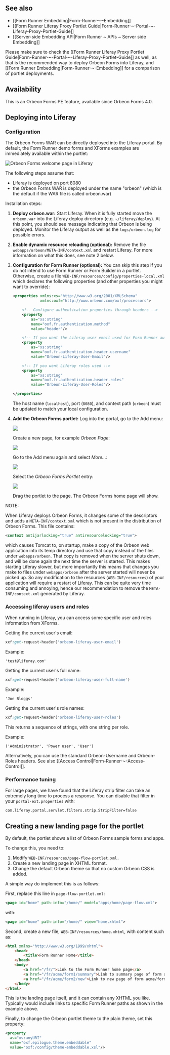 ## See also

- [[Form Runner Embedding|Form-Runner-~-Embedding]]
- [[Form Runner Liferay Proxy Portlet Guide|Form-Runner-~-Portal-~-Liferay-Proxy-Portlet-Guide]]
- [[Server-side Embedding API|Form Runner ~ APIs ~ Server side Embedding]]

Please make sure to check the [[Form Runner Liferay Proxy Portlet Guide|Form-Runner-~-Portal-~-Liferay-Proxy-Portlet-Guide]]
as well, as that is the recommended way to deploy Orbeon Forms into Liferay, and [[Form Runner Embedding|Form-Runner-~-Embedding]]
for a comparison of portlet deployments.

## Availability

This is an Orbeon Forms PE feature, available since Orbeon Forms 4.0.

## Deploying into Liferay

### Configuration

The Orbeon Forms WAR can be directly deployed into the Liferay portal. By default, the Form Runner demo forms and XForms examples are immediately available within the portlet:

![_Orbeon Forms welcome page in Liferay_][2]

The following steps assume that:

* Liferay is deployed on port 8080
* the Orbeon Forms WAR is deployed under the name "orbeon" (which is the default if the WAR file is called orbeon.war)

Installation steps:

1. __Deploy orbeon.war:__ Start Liferay. When it is fully started move the `orbeon.war` into the Liferay deploy directory (e.g. `~/liferay/deploy`). At this point, you should see message indicating that Orbeon is being deployed. Monitor the Liferay output as well as the `logs/orbeon.log` for possible errors.


2. __Enable dynamic resource reloading (optional):__ Remove the file `webapps/orbeon/META-INF/context.xml` and restart Liferay. For more information on what this does, see note 2 below.


3. __Configuration for Form Runner (optional):__ You can skip this step if you do not intend to use Form Runner or Form Builder in a portlet. Otherwise, create a file `WEB-INF/resources/config/properties-local.xml` which declares the following properties (and other properties you might want to override):

    ```xml
    <properties xmlns:xs="http://www.w3.org/2001/XMLSchema"
                xmlns:oxf="http://www.orbeon.com/oxf/processors">

        <!-- Configure authentication properties through headers -->
        <property
            as="xs:string"
            name="oxf.fr.authentication.method"
            value="header"/>

        <!-- If you want the Liferay user email used for Form Runner authentication -->
        <property
            as="xs:string"
            name="oxf.fr.authentication.header.username"
            value="Orbeon-Liferay-User-Email"/>

        <!-- If you want Liferay roles used -->
        <property
            as="xs:string"
            name="oxf.fr.authentication.header.roles"
            value="Orbeon-Liferay-User-Roles"/>

    </properties>
    ```

    The host name (`localhost`), port (`8080`), and context path (`orbeon`) must be updated to match your local configuration.

4. __Add the Orbeon Forms portlet:__ Log into the portal, go to the Add menu:

    ![][3]

    Create a new page, for example _Orbeon Page_:

    ![][4]

    Go to the Add menu again and select _More…_:

    ![][5]

    Select the _Orbeon Forms Portlet_ entry:

    ![][6]

    Drag the portlet to the page. The Orbeon Forms home page will show.

NOTE:

When Liferay deploys Orbeon Forms, it changes some of the descriptors and adds a `META-INF/context.xml` which is not
present in the distribution of Orbeon Forms. This file contains:

```xml
<context antijarlocking="true" antiresourcelocking="true">
```

which causes Tomcat to, on startup, make a copy of the Orbeon web application into its temp directory and use that
copy instead of the files under `webapps/orbeon`. That copy is removed when the server shuts down, and will be
done again the next time the server is started. This makes starting Liferay slower, but more importantly this means
that changes you make to files under `webapps/orbeon` after the server started will never be picked up. So any
modification to the resources (`WEB-INF/resources`) of your application will require a restart of Liferay.
This  can be quite very time consuming and annoying, hence our recommendation to remove the `META-INF/context.xml`
generated by Liferay.

### Accessing liferay users and roles

When running in Liferay, you can access some specific user and roles information from XForms.

Getting the current user's email:

```ruby
xxf:get-request-header('orbeon-liferay-user-email')
```

Example:

`'test@liferay.com'`

Getting the current user's full name:

```ruby
xxf:get-request-header('orbeon-liferay-user-full-name')
```

Example:

`'Joe Bloggs'`

Getting the current user's role names:

```ruby
xxf:get-request-header('orbeon-liferay-user-roles')
```

This returns a sequence of strings, with one string per role.

Example:

`('Administrator', 'Power user', 'User')`

Alternatively, you can use the standard Orbeon-Username and Orbeon-Roles headers. See also [[Access Control|Form-Runner-~-Access-Control]].

### Performance tuning

For large pages, we have found that the Liferay strip filter can take an extremely long time to process a response.
You can disable that filter in your `portal-ext.properties` with:

```
com.liferay.portal.servlet.filters.strip.StripFilter=false
```

## Creating a new landing page for the portlet

By default, the portlet shows a list of Orbeon Forms sample forms and apps.

To change this, you need to:

1. Modify `WEB-INF/resources/page-flow-portlet.xml.`
2. Create a new landing page in XHTML format.
3. Change the default Orbeon theme so that no custom Orbeon CSS is added.

A simple way do implement this is as follows:

First, replace this line in `page-flow-portlet.xml`:

```xml
<page id="home" path-info="/home/" model="apps/home/page-flow.xml">
```

with:

```xml
<page id="home" path-info="/home/" view="home.xhtml">
```

Second, create a new file, `WEB-INF/resources/home.xhtml`, with content such as:

```html
<html xmlns="http://www.w3.org/1999/xhtml">
    <head>
        <title>Form Runner Home</title>
    </head>
    <body>
        <a href="/fr/">Link to the Form Runner home page</a>
        <a href="/fr/acme/form1/summary">Link to summary page of form acme/form1</a>
        <a href="/fr/acme/form2/new">Link to new page of form acme/form2</a>
    </body>
</html>
```

This is the landing page itself, and it can contain any XHTML you like. Typically would include links to specific Form Runner paths as shown in the example above.

Finally, to change the Orbeon portlet theme to the plain theme, set this property:

```xml
<property
  as="xs:anyURI"
  name="oxf.epilogue.theme.embeddable"
  value="oxf:/config/theme-embeddable.xsl"/>
```

[2]: http://wiki.orbeon.com/forms/_/rsrc/1299210978298/doc/developer-guide/admin/deployment-portlet/home-liferay-shadow-small.png
[3]: http://wiki.orbeon.com/forms/_/rsrc/1286410826460/doc/developer-guide/admin/deployment-portlet/01%20liferay-add.png
[4]: http://wiki.orbeon.com/forms/_/rsrc/1286410855066/doc/developer-guide/admin/deployment-portlet/02%20liferay-page-title.png
[5]: http://wiki.orbeon.com/forms/_/rsrc/1286410916238/doc/developer-guide/admin/deployment-portlet/03%20liferay-add-more.png
[6]: http://wiki.orbeon.com/forms/_/rsrc/1286410942865/doc/developer-guide/admin/deployment-portlet/04%20liferay-add-portlet.png